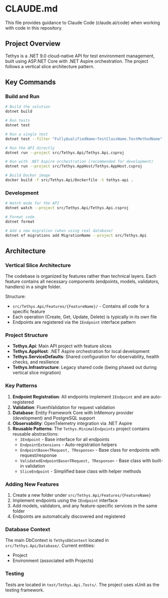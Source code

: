 # CLAUDE.md

This file provides guidance to Claude Code (claude.ai/code) when working with code in this repository.

## Project Overview

Tethys is a .NET 9.0 cloud-native API for test environment management, built using ASP.NET Core with .NET Aspire orchestration. The project follows a vertical slice architecture pattern.

## Key Commands

### Build and Run
```bash
# Build the solution
dotnet build

# Run tests
dotnet test

# Run a single test
dotnet test --filter "FullyQualifiedName~TestClassName.TestMethodName"

# Run the API directly
dotnet run --project src/Tethys.Api/Tethys.Api.csproj

# Run with .NET Aspire orchestration (recommended for development)
dotnet run --project src/Tethys.AppHost/Tethys.AppHost.csproj

# Build Docker image
docker build -f src/Tethys.Api/Dockerfile -t tethys-api .
```

### Development
```bash
# Watch mode for the API
dotnet watch --project src/Tethys.Api/Tethys.Api.csproj

# Format code
dotnet format

# Add a new migration (when using real database)
dotnet ef migrations add MigrationName --project src/Tethys.Api
```

## Architecture

### Vertical Slice Architecture
The codebase is organized by features rather than technical layers. Each feature contains all necessary components (endpoints, models, validators, handlers) in a single folder.

Structure:
- `src/Tethys.Api/Features/{FeatureName}/` - Contains all code for a specific feature
- Each operation (Create, Get, Update, Delete) is typically in its own file
- Endpoints are registered via the `IEndpoint` interface pattern

### Project Structure
- **Tethys.Api**: Main API project with feature slices
- **Tethys.AppHost**: .NET Aspire orchestration for local development
- **Tethys.ServiceDefaults**: Shared configuration for observability, health checks, and resilience
- **Tethys.Infrastructure**: Legacy shared code (being phased out during vertical slice migration)

### Key Patterns
1. **Endpoint Registration**: All endpoints implement `IEndpoint` and are auto-registered
2. **Validation**: FluentValidation for request validation
3. **Database**: Entity Framework Core with InMemory provider (development) and PostgreSQL support
4. **Observability**: OpenTelemetry integration via .NET Aspire
5. **Reusable Patterns**: The `Tethys.MinimalEndpoints` project contains reusable abstractions:
   - `IEndpoint` - Base interface for all endpoints
   - `EndpointExtensions` - Auto-registration helpers
   - `EndpointBase<TRequest, TResponse>` - Base class for endpoints with request/response
   - `ValidatedEndpointBase<TRequest, TResponse>` - Base class with built-in validation
   - `SliceEndpoint` - Simplified base class with helper methods

### Adding New Features
1. Create a new folder under `src/Tethys.Api/Features/{FeatureName}`
2. Implement endpoints using the `IEndpoint` interface
3. Add models, validators, and any feature-specific services in the same folder
4. Endpoints are automatically discovered and registered

### Database Context
The main DbContext is `TethysDbContext` located in `src/Tethys.Api/Database/`. Current entities:
- Project
- Environment (associated with Projects)

### Testing
Tests are located in `test/Tethys.Api.Tests/`. The project uses xUnit as the testing framework.